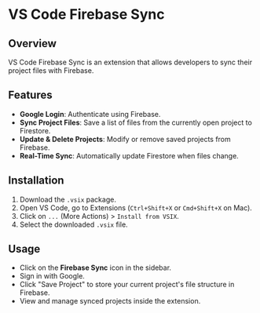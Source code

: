 # VS Code Firebase Sync

## Overview

VS Code Firebase Sync is an extension that allows developers to sync their project files with Firebase.

## Features

- **Google Login**: Authenticate using Firebase.
- **Sync Project Files**: Save a list of files from the currently open project to Firestore.
- **Update & Delete Projects**: Modify or remove saved projects from Firebase.
- **Real-Time Sync**: Automatically update Firestore when files change.

## Installation

1. Download the `.vsix` package.
2. Open VS Code, go to Extensions (`Ctrl+Shift+X` or `Cmd+Shift+X` on Mac).
3. Click on `...` (More Actions) > `Install from VSIX`.
4. Select the downloaded `.vsix` file.

## Usage

- Click on the **Firebase Sync** icon in the sidebar.
- Sign in with Google.
- Click "Save Project" to store your current project's file structure in Firebase.
- View and manage synced projects inside the extension.
